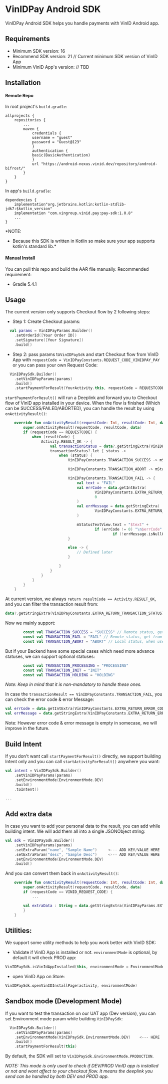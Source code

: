 # VinIDPay Android SDK

VinIDPay Android SDK helps you handle payments with VinID Android app.

## Requirements
- Minimum SDK version: 16
- Recommend SDK version: 21 // Current minimum SDK version of VinID App
- Minimum VinID App's version: // TBD

## Installation

#### Remote Repo

In root project's `build.gradle`:

```
allprojects {
	repositories {
		...
		maven {
		    credentials {
			username = "guest"
			password = "Guest@123"
		    }
		    authentication {
			basic(BasicAuthentication)
		    }
		    url "https://android-nexus.vinid.dev/repository/android-bifrost/"
		}
	}
}
```

In app's `build.gradle`:

```
dependencies {
    implementation"org.jetbrains.kotlin:kotlin-stdlib-jdk7:$kotlin_version"
    implementation "com.vingroup.vinid.pay:pay-sdk:1.0.8"
    ...
}
```

*NOTE: 
- Because this SDK is written in Kotlin so make sure your app supports kotlin's standard lib.*

#### Manual Install

You can pull this repo and build the AAR file manually.
Recommended requirement:
- Gradle 5.4.1

## Usage
The current version only supports Checkout flow by 2 following steps:

- Step 1: Create Checkout params:

```kotlin
  val params = VinIDPayParams.Builder()
    .setOrderId([Your Order ID])
    .setSignature([Your Signature])
    .build()
```

- Step 2: pass params to`VinIDPaySdk` and start Checkout flow from VinID App  with `requestCode = VinIDPayConstants.REQUEST_CODE_VINIDPAY_PAY` or you can pass your own Request Code:

```kotlin
  VinIDPaySdk.Builder()
    .setVinIDPayParams(params)
    .build()
    .startPaymentForResult(YourActivity.this, requestCode = REQUESTCODE) 	// Default value: VinIDPayConstants.REQUEST_CODE_VINIDPAY_PAY
```

`startPaymentForResult()` will run a Deeplink and forward you to Checkout flow of VinID app installed in your device. 
When the flow is finished (Which can be SUCCESS/FAILED/ABORTED), you can handle the result by using `onActivityResult()`:

```kotlin
    override fun onActivityResult(requestCode: Int, resultCode: Int, data: Intent?) {
        super.onActivityResult(requestCode, resultCode, data)
        if (requestCode == REQUESTCODE) {
            when (resultCode) {
                Activity.RESULT_OK -> {
                    val transactionStatus = data?.getStringExtra(VinIDPayConstants.EXTRA_RETURN_TRANSACTION_STATUS)
                    transactionStatus?.let { status ->
                        when (status) {
                            VinIDPayConstants.TRANSACTION_SUCCESS -> mStatusTextView.text = "SUCCESS"

                            VinIDPayConstants.TRANSACTION_ABORT -> mStatusTextView.text = "ABORT"

                            VinIDPayConstants.TRANSACTION_FAIL -> {
                                val text = "FAIL"
                                val errCode = data.getIntExtra(
                                        VinIDPayConstants.EXTRA_RETURN_ERROR_CODE,
                                        0
                                )
                                val errMessage = data.getStringExtra(
                                        VinIDPayConstants.EXTRA_RETURN_ERROR_MESSAGE
                                )

                                mStatusTextView.text = "$text" +
                                        if (errCode != 0) "\n$errCode" else "" +
                                                if (!errMessage.isNullOrEmpty()) "\n$errMessage" else ""
                            }

                            else -> {
                                // Defined later
                            }

                        }
                    }
                }
            }
        }
    }
```

At current version, we always `return resultCode == Activity.RESULT_OK`, and you can filter the transaction result from:

```kotlin
data?.getStringExtra(VinIDPayConstants.EXTRA_RETURN_TRANSACTION_STATUS)
```

Now we mainly support:
```kotlin
        const val TRANSACTION_SUCCESS = "SUCCESS" // Remote status, get from Backend response
        const val TRANSACTION_FAIL = "FAIL" // Remote status, get from Backend response
        const val TRANSACTION_ABORT = "ABORT" // Local status, when user cancel checkout flow
```

But if your Backend have some special cases which need more advance statuses, we can support optional statuses:
```kotlin
        const val TRANSACTION_PROCESSING = "PROCESSING"
        const val TRANSACTION_INIT = "INIT"
        const val TRANSACTION_HOLDING = "HOLDING"
```
*Note: Keep in mind that it is non-mandatory to handle these ones.*

In case the `transactionResult == VinIDPayConstants.TRANSACTION_FAIL`, you can check the error code & error Message:

```kotlin
val errCode = data.getIntExtra(VinIDPayConstants.EXTRA_RETURN_ERROR_CODE,0)
val errMessage = data.getStringExtra(VinIDPayConstants.EXTRA_RETURN_ERROR_MESSAGE)
```

Note: However error code & error message is empty in somecase, we will improve in the future.

## Build Intent

If you don't want call `startPaymentForResult()` directly, we support building Intent only and you can call `startActivityForResult()` anywhere you want:

```kotlin
val intent = VinIDPaySdk.Builder()
    .setVinIDPayParams(params)
    .setEnvironmentMode(EnvironmentMode.DEV)
    .build()
    .toIntent()

...
```

## Add extra data

In case you want to add your personal data to the result, you can add while building intent. We will add them all into a single JSONObject string:

```kotlin
val sdk = VinIDPaySdk.Builder()
    .setVinIDPayParams(params)
    .setExtraParam("name", "Sample Name")     <--- ADD KEY/VALUE HERE
    .setExtraParam("desc", "Sample Desc")     <--- ADD KEY/VALUE HERE
    .setEnvironmentMode(EnvironmentMode.DEV)
    .build()
```

And you can convert them back in `onActivityResult()`:

```kotlin
    override fun onActivityResult(requestCode: Int, resultCode: Int, data: Intent?) {
        super.onActivityResult(requestCode, resultCode, data)
        if (requestCode == VINID_REQUEST_CODE) {
            ...

		val extraData : String = data.getStringExtra(VinIDPayParams.EXTRA_DATA) // Value : "{"name":"Sample Name","desc":"Sample Desc"}"
        }
    }
```

## Utilities:

We support some utility methods to help you work better with VinID SDK:

- Validate if VinID App is installed or not. `environmentMode` is optional, by default it will check PROD app:

```kotlin
VinIDPaySdk.isVinIdAppInstalled(this, environmentMode = EnvironmentMode.DEV)
```

- open VinID App on Store:

```kotlin
VinIDPaySdk.openVinIDInstallPage(activity, environmentMode)
```

## Sandbox mode (Development Mode)
If you want to test the transaction on our UAT app (Dev version), you can set Environment mode param while building `VinIDPaySdk`:

```kotlin
  VinIDPaySdk.Builder()
    .setVinIDPayParams(params)
    .setEnvironmentMode(VinIDPaySdk.EnvironmentMode.DEV)    <--- HERE
    .build()
    .startPaymentForResult(this)
```

By default, the SDK will set to `VinIDPaySdk.EnvironmentMode.PRODUCTION`.

*NOTE: This mode is only used to check if DEV/PROD VinID app is installed or not and wont affect to your checkout flow. It means the deeplink you send can be handled by both DEV and PROD app.*
